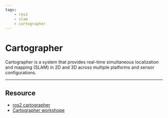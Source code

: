 ```yaml
---
tags:
    - ros2
    - slam
    - cartographer
---
```


# Cartographer
Cartographer is a system that provides real-time simultaneous localization and mapping (SLAM) in 2D and 3D across multiple platforms and sensor configurations.



---

## Resource
- [ros2 cartographer](https://github.com/ros2/cartographer)
- [Cartographer workshope](https://ros2-industrial-workshop.readthedocs.io/en/latest/index.html)